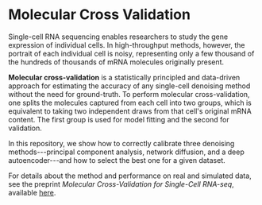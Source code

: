 # Molecular Cross Validation

Single-cell RNA sequencing enables researchers to study the gene expression of individual cells. In high-throughput methods, however, the portrait of each individual cell is noisy, representing only a few thousand of the hundreds of thousands of mRNA molecules originally present.

 **Molecular cross-validation** is a statistically principled and data-driven approach for estimating the accuracy of any single-cell denoising method without the need for ground-truth. To perform molecular cross-validation, one splits the molecules captured from each cell into two groups, which is equivalent to taking two independent draws from that cell's original mRNA content. The first group is used for model fitting and the second for validation.
 
In this repository, we show how to correctly calibrate three denoising methods---principal component analysis, network diffusion, and a deep autoencoder---and how to select the best one for a given dataset.

For details about the method and performance on real and simulated data, see the preprint _Molecular Cross-Validation for Single-Cell RNA-seq_, available [here](https://www.biorxiv.org/content/TK/TK).
